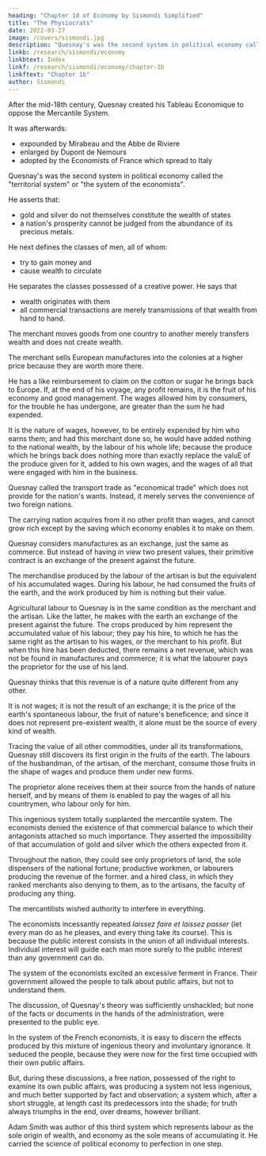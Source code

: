 ```yaml
---
heading: "Chapter 1d of Economy by Sismondi Simplified"
title: "The Physiocrats"
date: 2022-03-27
image: /covers/sismondi.jpg
description: "Quesnay's was the second system in political economy called the 'territorial system' or 'the system of the economists"
linkb: /research/sismondi/economy
linkbtext: Index
linkf: /research/sismondi/economy/chapter-1b
linkftext: "Chapter 1b"
author: Sismondi
---
```



After the mid-18th century, Quesnay created his Tableau Economique to oppose the Mercantile System. 

It was afterwards:
- expounded by Mirabeau and the Abbe de Riviere
- enlarged by Dupont de Nemours
- adopted by the Economists of France which spread to Italy

<!-- In Italy,  too this sect gained some distinguished partisans. Its followers have written more about the science than those of any other sect; yet  -->

<!-- They have admitted Quesnay's principles with such blind confidence, and maintained them with such implicit fidelity, that one is at a loss to discover any difference of principle, or any progress of ideas in their several productions. -->

Quesnay's was the second system in political economy called the "territorial system" or "the system of the economists". 

He asserts that:
- gold and silver <!-- , the signs of wealth, the means of exchange, the price of all commodities, --> do not themselves constitute the wealth of states 
- a nation's prosperity cannot be judged from the abundance of its precious metals. 

He next defines the <!-- proceeds to survey the different --> classes of men, all of whom:
- try to gain money and
- cause wealth to circulate

<!-- , even when acquiring it for themselves, are not, according to him, occupied with any thing besides exchange.  -->

He separates <!-- endeavours to distinguish --> the classes possessed of a creative power. He says that <!-- ; it is amongst them that --> 
- wealth originates with them
- all commercial transactions are merely transmissions of that wealth from hand to hand.

The merchant moves goods from one country to another merely transfers wealth and does not create wealth. 

<!--  who carries the productions of both hemispheres from one continent to the other, and on returning to the ports of his own country, obtains, at the sale of his cargo, a sum double of that with which he began his voyage, does not, after all, appear, in the eyes of Quesnay, to have performed any thing but an exchange.  -->

The merchant sells European manufactures into the colonies at a higher price because they are worth more there. 

<!-- than they cost him, the reason is, they were in fact worth more. Together with their prime cost, he must also be reimbursed for the value of his time, his cares, his subsistence, and that of his sailors and agents during the voyage.  -->

He has a like reimbursement to claim on the cotton or sugar he brings back to Europe. If, at the end of his voyage, any profit remains, it is the fruit of his economy and good management. The wages allowed him by consumers, for the trouble he has undergone, are greater than the sum he had expended. 

It is the nature of wages, however, to be entirely expended by him who earns them; and had this merchant done so, he would have added nothing to the national wealth, by the labour of his whole life; because the produce which he brings back does nothing more than exactly replace the valuE of the produce given for it, added to his own wages, and the wages of all that were engaged with him in the business.

Quesnay called the transport trade as "economical trade" which does not provide for the nation's wants. Instead, it merely serves the convenience of two foreign nations. 

The carrying nation acquires from it no other profit than wages, and cannot grow rich except by the saving which economy enables it to make on them.

Quesnay considers manufactures as an exchange, just the same as commerce. But instead of having in view two present values, their primitive contract is an exchange of the present against the future. 

The merchandise produced by the labour of the artisan is but the equivalent of his accumulated wages. During his labour, he had consumed the fruits of the earth, and the work produced by him is nothing but their value.

Agricultural labour to Quesnay is in the same condition as the merchant and the artisan. Like the latter, he makes with the earth an exchange of the present against the future. The crops produced by him represent the accumulated value of his labour; they pay his hire, to which he has the same right as the artisan to his wages, or the merchant to his profit. But when this hire has been deducted, there remains a net revenue, which was not be found in manufactures and commerce; it is what the labourer pays the proprietor for the use of his land. 

Quesnay thinks that this revenue is of a nature quite different from any other. 

It is not wages; it is not the result of an exchange; it is the price of the earth's spontaneous labour, the fruit of nature's beneficence; and since it does not represent pre-existent wealth, it alone must be the source of every kind of wealth. 

Tracing the value of all other commodities, under all its transformations, Quesnay still discovers its first origin in the fruits of the earth. The labours of the husbandman, of the artisan, of the merchant, consume those fruits in the shape of wages and produce them under new forms. 

The proprietor alone receives them at their source from the hands of nature herself, and by means of them is enabled to pay the wages of all his countrymen, who labour only for him.


This ingenious system totally supplanted the mercantile system. The economists denied the existence of that commercial balance to which their antagonists attached so much importance. They asserted the impossibility of that accumulation of gold and silver which the others expected from it. 

Throughout the nation, they could see only proprietors of land, the sole dispensers of the national fortune; productive workmen, or labourers producing the revenue of the former. and a hired class, in which they ranked merchants also denying to them, as to the artisans, the faculty of producing any thing.

<!-- The plans, which these two sects recommended to governments, differed not less than their principles. While  -->

The mercantilists wished authority to interfere in everything. 

The economists incessantly repeated *laissez faire et laissez passer* (let every man do as he pleases, and every thing take its course). This is because the public interest consists in the union of all individual interests. Individual interest will guide each man more surely to the public interest than any government can do.

The system of the economists excited an excessive ferment in France. Their government allowed the people to talk about public affairs, but not to understand them. 

The discussion, of Quesnay's theory was sufficiently unshackled; but none of the facts or documents in the hands of the administration, were presented to the public eye. 

In the system of the French economists, it is easy to discern the effects produced by this mixture of ingenious theory and involuntary ignorance. It seduced the people, because they were now for the first time occupied with their own public affairs. 

But, during these discussions, a free nation, possessed of the right to examine its own public affairs, was producing a system not less ingenious, and much better supported by fact and observation; a system which, after a short struggle, at length cast its predecessors into the shade; for truth always triumphs in the end, over dreams, however brilliant.


Adam Smith was author of this third system which represents labour as the sole origin of wealth, and economy as the sole means of accumulating it. He carried the science of political economy to perfection in one step. 

<!-- Experience, no doubt, has disclosed new truths to us; the experience of late years, in particular, has forced us to make sad discoveries= but in completing the system of Smith, that experience has also confirmed it. Of the various succeeding authors, no one has sought any other theory. --> 

<!-- Some have applied what he advanced to the administration of different counties; others have confirmed it by new experiments and new observations; some have expanded it by developments, which flow from the principles laid down by him; some have even here and there detected errors in his work; 

but it has been by following out the truths which he taught and rectifying them by light borrowed from its author. Never did philosopher effect a more complete revolution in any science= for those even who dissent from his doctrine acknowledge his authority; sometimes they attack, solely because they do not understand him; most commonly, they flatter themselves with the belief of still following, even while they contradict him. We shall devote the rest of this article to explain the science which he taught us, though in an order different from his. We shall arrange it under the six following heads= Formation and Progress of Wealth= Territorial Wealth; Commercial Wealth; Money; Taxes; and Population.
 -->
 